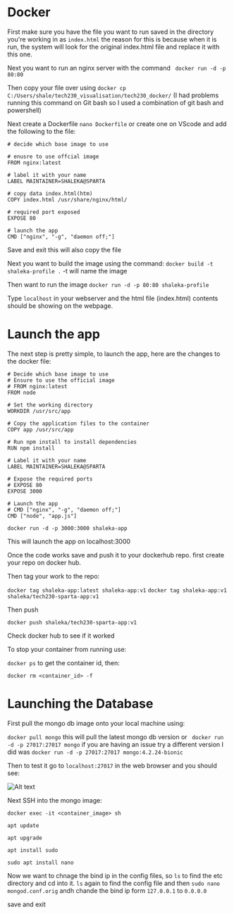 # Docker

First make sure you have the file you want to run saved in the directory you're working in as ```index.html``` the reason for this is because when it is run, the system will look for the original index.html file and replace it with this one.

Next you want to run an nginx server with the command ``` docker run -d -p 80:80```

Then copy your file over using ```docker cp C:/Users/shale/tech230_visualisation/tech230_docker/```
(I had problems running this command on Git bash so I used a combination of git bash and powershell)

Next create a Dockerfile ```nano Dockerfile``` or create one on VScode and add the following to the file:

```
# decide which base image to use

# enusre to use offcial image
FROM nginx:latest

# label it with your name
LABEL MAINTAINER=SHALEKA@SPARTA

# copy data index.html(htm)
COPY index.html /usr/share/nginx/html/

# required port exposed
EXPOSE 80

# launch the app
CMD ["nginx", "-g", "daemon off;"]
```

Save and exit
this will also copy the file

Next you want to build the image using the command: ```docker build -t shaleka-profile .``` -t will name the image

Then  want to run the image ```docker run -d -p 80:80 shaleka-profile```

Type ```localhost``` in your webserver and the html file (index.html) contents should be showing on the webpage.

# Launch the app

The next step is pretty simple, to launch the app, here are the changes to the docker file:

```
# Decide which base image to use
# Ensure to use the official image
# FROM nginx:latest
FROM node

# Set the working directory
WORKDIR /usr/src/app

# Copy the application files to the container
COPY app /usr/src/app

# Run npm install to install dependencies
RUN npm install

# Label it with your name
LABEL MAINTAINER=SHALEKA@SPARTA

# Expose the required ports
# EXPOSE 80
EXPOSE 3000

# Launch the app
# CMD ["nginx", "-g", "daemon off;"]
CMD ["node", "app.js"]
```

```docker run -d -p 3000:3000 shaleka-app```

This will launch the app on localhost:3000

Once the code works save and push it to your dockerhub repo. first create your repo on docker hub.

Then tag your work to the repo:

```docker tag shaleka-app:latest shaleka-app:v1```
```docker tag shaleka-app:v1 shaleka/tech230-sparta-app:v1```

Then push

```docker push shaleka/tech230-sparta-app:v1```

Check docker hub to see if it worked

To stop your container from running use:

```docker ps``` to get the container id, then:

```docker rm <container_id> -f ```

# Launching the Database

First pull the mongo db image onto your local machine using:

```docker pull mongo``` this will pull the latest mongo db version or ``` docker run -d -p 27017:27017 mongo``` if you are having an issue try a different version I did was ```docker run -d -p 27017:27017 mongo:4.2.24-bionic```

Then to test it go to ```localhost:27017``` in the web browser and you should see:

![Alt text](pics/localhost%20mongo.png)

Next SSH into the mongo image:

```docker exec -it <container_image> sh```

```apt update```

```apt upgrade```

```apt install sudo```

```sudo apt install nano```

Now we want to chnage the bind ip in the config files, so ```ls``` to find the etc directory and cd into it. ```ls``` again to find the config file and then ```sudo nano mongod.conf.orig``` andh chande the bind ip form ```127.0.0.1``` to ```0.0.0.0```

save and exit

